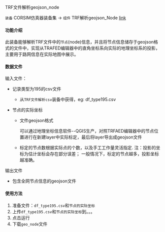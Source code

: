 TRF文件解析geojson_node

`装备` CORSIM仿真器装备集 -> `组件`   TRF解析geojson_Node  [link](http://utb.cloud/uDev/item/75396443fue236fu4018fuac0afuaa357bec11b2)  


#### 功能介绍

​	此装备能够解析TRF文件中的`节点`(node)信息，并且将节点信息储存于geojson格式的文件中，实现从TRAFED编辑器中的直角坐标系向实际的地理坐标系的投影，主要用于路网信息在实际地图中展示。

#### 数据文件

输入文件：

* 记录类型为195的csv文件
  
  * 从`TRF文件解析csv`装备中获得，eg: df_type195.csv
  
* 节点的实际坐标

  * 文件geojson格式

    可以通过地理坐标信息软件--QGIS生产，对照TRFAED编辑器中的节点位置进行在新建layer中实际标定，最后将layer导出成geojson文件

  * 标定的节点数根据实际点的个数，以及手工工作量灵活指定.
    注：投影的坐标为估计坐标会存在部分误差； 一般情况下，标定的节点越多，投影坐标越准确。

输出文件

* 包含全网节点信息的geojson文件

#### 使用方法

1. 准备文件：`df_type195.csv`和`节点的实际坐标`
2. 上传`df_type195.csv`和`节点的实际坐标`到。。。
3. 点击运行
4. 下载`geo_node`文件



